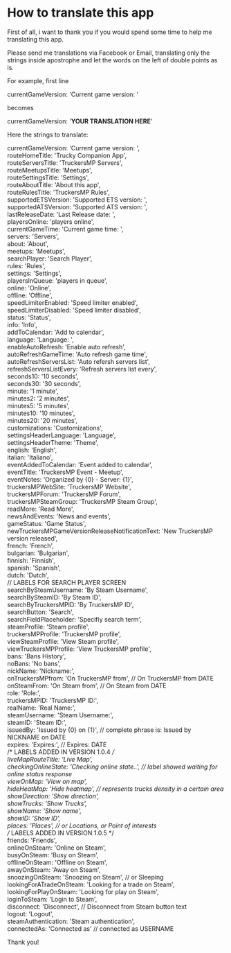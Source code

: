 # How to translate this app

First of all, i want to thank you if you would spend some time to help me translating this app.

Please send me translations via Facebook or Email, translating only the strings inside apostrophe and let the words on the left of double points as is.

For example, first line 

currentGameVersion: 'Current game version: ' 

becomes 

currentGameVersion: '**YOUR TRANSLATION HERE**'

Here the strings to translate:

currentGameVersion: 'Current game version: ',<br/>
routeHomeTitle: 'Trucky Companion App',<br/>
routeServersTitle: 'TruckersMP Servers',<br/>
routeMeetupsTitle: 'Meetups',<br/>
routeSettingsTitle: 'Settings',<br/>
routeAboutTitle: 'About this app',<br/>
routeRulesTitle: 'TruckersMP Rules',<br/>
supportedETSVersion: 'Supported ETS version: ',<br/>
supportedATSVersion: 'Supported ATS version: ',<br/>
lastReleaseDate: 'Last Release date: ',<br/>
playersOnline: 'players online',<br/>
currentGameTime: 'Current game time: ',<br/>
servers: 'Servers',<br/>
about: 'About',<br/>
meetups: 'Meetups',<br/>
searchPlayer: 'Search Player',<br/>
rules: 'Rules',<br/>
settings: 'Settings', <br/>
playersInQueue: 'players in queue',<br/>
online: 'Online',<br/>
offline: 'Offline',<br/>
speedLimiterEnabled: 'Speed limiter enabled',<br/>
speedLimiterDisabled: 'Speed limiter disabled',<br/>
status: 'Status',<br/>
info: 'Info',<br/>
addToCalendar: 'Add to calendar',<br/>
language: 'Language: ',<br/>
enableAutoRefresh: 'Enable auto refresh',<br/>
autoRefreshGameTime: 'Auto refresh game time',<br/>
autoRefreshServersList: 'Auto refersh servers list',<br/>
refreshServersListEvery: 'Refresh servers list every',<br/>
seconds10: '10 seconds',<br/>
seconds30: '30 seconds',<br/>
minute: '1 minute',<br/>
minutes2: '2 minutes',<br/>
minutes5: '5 minutes',<br/>
minutes10: '10 minutes',<br/>
minutes20: '20 minutes',<br/>
customizations: 'Customizations',<br/>
settingsHeaderLanguage: 'Language',<br/>
settingsHeaderTheme: 'Theme',<br/>
english: 'English',<br/>
italian: 'Italiano',<br/>
eventAddedToCalendar: 'Event added to calendar',<br/>
eventTitle: 'TruckersMP Event - Meetup',<br/>
eventNotes: 'Organized by {0} - Server: {1}',<br/>
truckersMPWebSite: 'TruckersMP Website',<br/>
truckersMPForum: 'TruckersMP Forum',<br/>
truckersMPSteamGroup: 'TruckersMP Steam Group',<br/>
readMore: 'Read More',<br/>
newsAndEvents: 'News and events',<br/>
gameStatus: 'Game Status',<br/>
newTruckersMPGameVersionReleaseNotificationText: 'New TruckersMP version released',<br/>
french: 'French',<br/>
bulgarian: 'Bulgarian',<br/>
finnish: 'Finnish',<br/>
spanish: 'Spanish',<br/>
dutch: 'Dutch',<br/>
// LABELS FOR SEARCH PLAYER SCREEN<br/>
searchBySteamUsername: 'By Steam Username',<br/>
searchBySteamID: 'By Steam ID',<br/>
searchByTruckersMPID: 'By TruckersMP ID',<br/>
searchButton: 'Search',<br/>
searchFieldPlaceholder: 'Specifiy search term',<br/>
steamProfile: 'Steam profile',<br/>
truckersMPProfile: 'TruckersMP profile',<br/>
viewSteamProfile: 'View Steam profile',<br/>
viewTruckersMPProfile: 'View TruckersMP profile',<br/>
bans: 'Bans History',<br/>
noBans: 'No bans',<br/>
nickName: 'Nickname:',<br/>
onTruckersMPfrom: 'On TruckersMP from', // On TruckersMP from DATE<br/>
onSteamFrom: 'On Steam from', // On Steam from DATE<br/>
role: 'Role:',<br/>
truckersMPID: 'TruckersMP ID:',<br/>
realName: 'Real Name:',<br/>
steamUsername: 'Steam Username:',<br/>
steamID: 'Steam ID:',<br/>
issuedBy: 'Issued by {0} on {1}', // complete phrase is: Issued by NICKNAME on DATE<br/>
expires: 'Expires:', // Expires: DATE<br/>
/* LABELS ADDED IN VERSION 1.0.4 */<br/>
liveMapRouteTitle: 'Live Map',<br/>
checkingOnlineState: 'Checking online state..', // label showed waiting for online status response<br/>
viewOnMap: 'View on map',<br/>
hideHeatMap: 'Hide heatmap', // represents trucks density in a certain area<br/>
showDirection: 'Show direction',<br/>
showTrucks: 'Show Trucks',<br/>
showName: 'Show name',<br/>
showID: 'Show ID',<br/>
places: 'Places', // or Locations, or Point of interests<br/>
/* LABELS ADDED IN VERSION 1.0.5 */<br/>
friends: 'Friends',<br/>
onlineOnSteam: 'Online on Steam',<br/>
busyOnSteam: 'Busy on Steam',<br/>
offlineOnSteam: 'Offline on Steam',<br/>
awayOnSteam: 'Away on Steam',<br/>
snoozingOnSteam: 'Snoozing on Steam', // or Sleeping<br/>
lookingForATradeOnSteam: 'Looking for a trade on Steam',<br/>
lookingForPlayOnSteam: 'Looking for play on Steam',<br/>
loginToSteam: 'Login to Steam',<br/>
disconnect: 'Disconnect', // Disconnect from Steam button text<br/>
logout: 'Logout',<br/>
steamAuthentication: 'Steam authentication',<br/>
connectedAs: 'Connected as' // connected as USERNAME<br/>


Thank you!